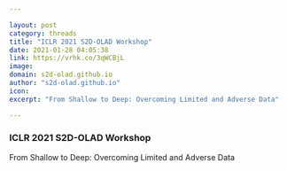 ```yaml
---

layout: post
category: threads
title: "ICLR 2021 S2D-OLAD Workshop"
date: 2021-01-28 04:05:38
link: https://vrhk.co/3qWCBjL
image: 
domain: s2d-olad.github.io
author: "s2d-olad.github.io"
icon: 
excerpt: "From Shallow to Deep: Overcoming Limited and Adverse Data"

---
```


### ICLR 2021 S2D-OLAD Workshop

From Shallow to Deep: Overcoming Limited and Adverse Data